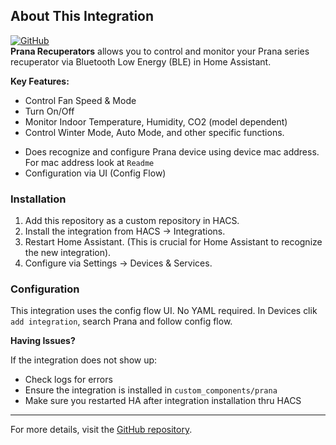 ## About This Integration
[![GitHub](https://img.shields.io/github/license/catdogmaus/Prana?color=green)](https://github.com/catdogmaus/Prana/blob/main/LICENSE)  
**Prana Recuperators** allows you to control and monitor your Prana series recuperator via Bluetooth Low Energy (BLE) in Home Assistant.

**Key Features:**

*   Control Fan Speed & Mode
*   Turn On/Off
*   Monitor Indoor Temperature, Humidity, CO2 (model dependent)
*   Control Winter Mode, Auto Mode, and other specific functions.

- Does recognize and configure Prana device using device mac address. For mac address look at `Readme`
- Configuration via UI (Config Flow)

### Installation

1. Add this repository as a custom repository in HACS.
2. Install the integration from HACS → Integrations.
3. Restart Home Assistant. (This is crucial for Home Assistant to recognize the new integration).
4. Configure via Settings → Devices & Services.

### Configuration

This integration uses the config flow UI. No YAML required.
In Devices clik `add integration`, search Prana and follow config flow.

**Having Issues?**

If the integration does not show up:
- Check logs for errors 
- Ensure the integration is installed in `custom_components/prana`
- Make sure you restarted HA after integration installation thru HACS

---

For more details, visit the [GitHub repository](https://github.com/catdogmaus/Prana).


